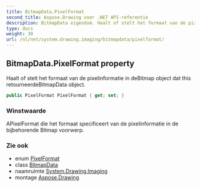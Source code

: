 ```yaml
---
title: BitmapData.PixelFormat
second_title: Aspose.Drawing voor .NET API-referentie
description: BitmapData eigendom. Haalt of stelt het formaat van de pixelinformatie in deBitmap object dat this retourneerdeBitmapData object.
type: docs
weight: 30
url: /nl/net/system.drawing.imaging/bitmapdata/pixelformat/
---
```

## BitmapData.PixelFormat property

Haalt of stelt het formaat van de pixelinformatie in deBitmap object dat this retourneerdeBitmapData object.

```csharp
public PixelFormat PixelFormat { get; set; }
```

### Winstwaarde

APixelFormat die het formaat specificeert van de pixelinformatie in de bijbehorende Bitmap voorwerp.

### Zie ook

* enum [PixelFormat](../../pixelformat/)
* class [BitmapData](../)
* naamruimte [System.Drawing.Imaging](../../bitmapdata/)
* montage [Aspose.Drawing](../../../)


